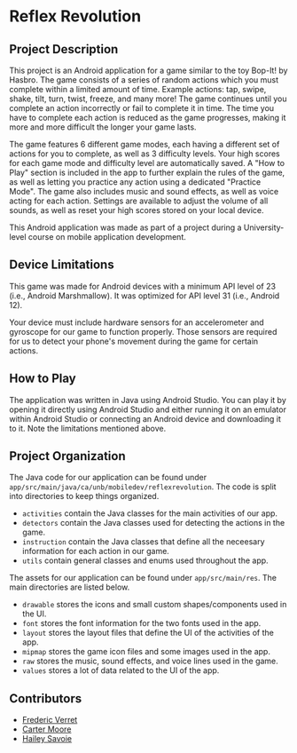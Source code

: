 # Reflex Revolution
## Project Description
This project is an Android application for a game similar to the toy Bop-It! by Hasbro. The game consists of a series of random actions which you must complete within a limited amount of time. Example actions: tap, swipe, shake, tilt, turn, twist, freeze, and many more! The game continues until you complete an action incorrectly or fail to complete it in time. The time you have to complete each action is reduced as the game progresses, making it more and more difficult the longer your game lasts.

The game features 6 different game modes, each having a different set of actions for you to complete, as well as 3 difficulty levels. Your high scores for each game mode and difficulty level are automatically saved. A "How to Play" section is included in the app to further explain the rules of the game, as well as letting you practice any action using a dedicated "Practice Mode". The game also includes music and sound effects, as well as voice acting for each action. Settings are available to adjust the volume of all sounds, as well as reset your high scores stored on your local device.

This Android application was made as part of a project during a University-level course on mobile application development.

## Device Limitations
This game was made for Android devices with a minimum API level of 23 (i.e., Android Marshmallow). It was optimized for API level 31 (i.e., Android 12).

Your device must include hardware sensors for an accelerometer and gyroscope for our game to function properly. Those sensors are required for us to detect your phone's movement during the game for certain actions.

## How to Play
The application was written in Java using Android Studio. You can play it by opening it directly using Android Studio and either running it on an emulator within Android Studio or connecting an Android device and downloading it to it. Note the limitations mentioned above.

## Project Organization
The Java code for our application can be found under `app/src/main/java/ca/unb/mobiledev/reflexrevolution`. The code is split into directories to keep things organized.
- `activities` contain the Java classes for the main activities of our app.
- `detectors` contain the Java classes used for detecting the actions in the game.
- `instruction` contain the Java classes that define all the neceesary information for each action in our game.
- `utils` contain general classes and enums used throughout the app.

The assets for our application can be found under `app/src/main/res`. The main directories are listed below.
- `drawable` stores the icons and small custom shapes/components used in the UI.
- `font` stores the font information for the two fonts used in the app.
- `layout` stores the layout files that define the UI of the activities of the app.
- `mipmap` stores the game icon files and some images used in the app.
- `raw` stores the music, sound effects, and voice lines used in the game.
- `values` stores a lot of data related to the UI of the app.

## Contributors
- [Frederic Verret](https://github.com/fredy20501)
- [Carter Moore](https://github.com/carterjmoore)
- [Hailey Savoie](https://github.com/hsavoie)